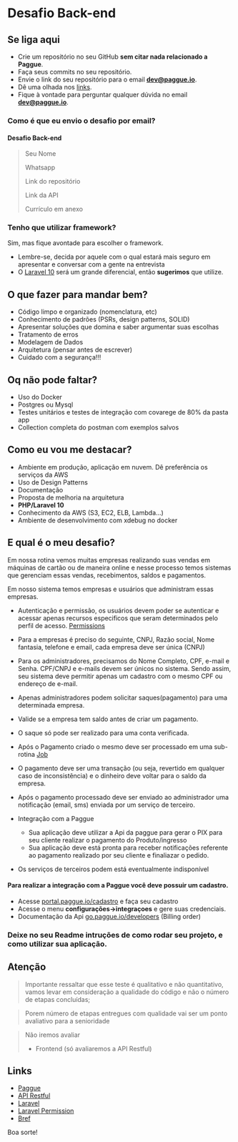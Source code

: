 # Desafio Back-end

## Se liga aqui

- Crie um repositório no seu GitHub **sem citar nada relacionado a Paggue**.
- Faça seus commits no seu repositório.
- Envie o link do seu repositório para o email **dev@paggue.io**.
- Dê uma olhada nos [links](#links).
- Fique à vontade para perguntar qualquer dúvida no email **dev@paggue.io**.

### Como é que eu envio o desafio por email?

#### **Desafio Back-end**

> Seu Nome
>
>Whatsapp
>
>Link do repositório
>
>Link da API
>
>Currículo em anexo

### Tenho que utilizar framework?

Sim, mas fique avontade para escolher o framework.

- Lembre-se, decida por aquele com o qual estará mais seguro em apresentar e conversar com a gente na entrevista
- O [Laravel 10](https://laravel.com/) será um grande diferencial, então **sugerimos** que utilize.

## O que fazer para mandar bem?

- Código limpo e organizado (nomenclatura, etc)
- Conhecimento de padrões (PSRs, design patterns, SOLID)
- Apresentar soluções que domina e saber argumentar suas escolhas
- Tratamento de erros
- Modelagem de Dados
- Arquitetura (pensar antes de escrever)
- Cuidado com a segurança!!!

## Oq não pode faltar?

- Uso do Docker
- Postgres ou Mysql
- Testes unitários e testes de integração com covarege de 80% da pasta app
- Collection completa do postman com exemplos salvos

## Como eu vou me destacar?

- Ambiente em produção, aplicação em nuvem. Dê preferência os serviços da AWS
- Uso de Design Patterns
- Documentação
- Proposta de melhoria na arquitetura
- **PHP/Laravel 10**
- Conhecimento da AWS (S3, EC2, ELB, Lambda...)
- Ambiente de desenvolvimento com xdebug no docker

## E qual é o meu desafio?

Em nossa rotina vemos muitas empresas realizando suas vendas em máquinas de cartão ou de maneira online e nesse processo
temos sistemas que gerenciam essas vendas, recebimentos, saldos e pagamentos.

Em nosso sistema temos empresas e usuários que administram essas empresas.

- Autenticação e permissão, os usuários devem poder se autenticar e acessar apenas recursos especificos
  que seram determinados pelo perfil de acesso. [Permissions](#links)

- Para a empresas é preciso do seguinte, CNPJ, Razão social, Nome fantasia, telefone e email, cada empresa deve ser
  única (CNPJ)

- Para os administradores, precisamos do Nome Completo, CPF, e-mail e Senha. CPF/CNPJ e e-mails devem ser únicos no
  sistema. Sendo assim, seu sistema deve permitir apenas um cadastro com o mesmo CPF ou endereço de e-mail.

- Apenas administradores podem solicitar saques(pagamento) para uma determinada empresa.

- Valide se a empresa tem saldo antes de criar um pagamento.

- O saque só pode ser realizado para uma conta verificada.

- Após o Pagamento criado o mesmo deve ser processado em uma sub-rotina [Job](https://laravel.com/docs/9.x/queues)

- O pagamento deve ser uma transação (ou seja, revertido em qualquer caso de inconsistência) e o dinheiro deve voltar
  para o saldo da empresa.

- Após o pagamento processado deve ser enviado ao administrador uma notificação (email, sms) enviada por um serviço de
  terceiro.

- Integração com a Paggue
  - Sua aplicação deve utilizar a Api da paggue para gerar o PIX para seu cliente realizar o pagamento do Produto/ingresso
  - Sua aplicação deve está pronta para receber notificações referente ao pagamento realizado por seu cliente e finaliazar o pedido.
  

- Os serviços de terceiros podem está eventualmente indisponível

#### Para realizar a integração com a Paggue você deve possuir um cadastro. 
- Acesse [portal.paggue.io/cadastro](https://portal.paggue.io/cadastro) e faça seu cadastro
- Acesse o menu **configurações->integraçoes** e gere suas credenciais.
- Documentação da Api [go.paggue.io/developers](https://go.paggue.io/developers)  (Billing order)


### Deixe no seu Readme intruções de como rodar seu projeto, e como utilizar sua aplicação.


## Atenção

> Importante ressaltar que esse teste é qualitativo e não quantitativo, vamos levar em consideração a qualidade do
> código e não o número de etapas concluídas;

> Porem número de etapas entregues com qualidade vai ser um ponto avaliativo para a senioridade  

> Não iremos avaliar
> - Frontend (só avaliaremos a API Restful)

## Links

- [Paggue](https://paggue.io/)
- [API Restful](https://www.devmedia.com.br/rest-tutorial/28912)
- [Laravel](https://laravel.com/)
- [Laravel Permission](https://spatie.be/docs/laravel-permission/v5/introduction)
- [Bref](https://bref.sh/)

Boa sorte!